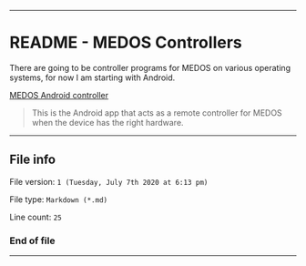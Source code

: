 
***

# README - MEDOS Controllers

There are going to be controller programs for MEDOS on various operating systems, for now I am starting with Android.

[MEDOS Android controller](https://github.com/seanpm2001/MEDOS_AndroidApp/)

> This is the Android app that acts as a remote controller for MEDOS when the device has the right hardware.

***

## File info

File version: `1 (Tuesday, July 7th 2020 at 6:13 pm)`

File type: `Markdown (*.md)`

Line count: `25`

### End of file

***
